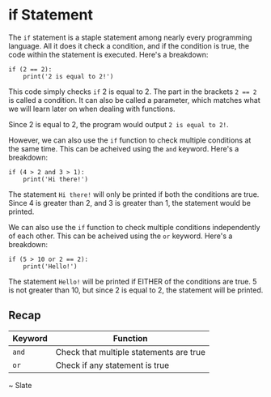 # if Statement

The `if` statement is a staple statement among nearly every programming language. All it does it check a condition, and if the condition is true, the code within the statement is executed. Here's a breakdown:

```
if (2 == 2):
    print('2 is equal to 2!')
```
This code simply checks `if` 2 is equal to 2. The part in the brackets `2 == 2` is called a condition. It can also be called a parameter, which matches what we will learn later on when dealing with functions.

Since 2 is equal to 2, the program would output `2 is equal to 2!`.

However, we can also use the `if` function to check multiple conditions at the same time. This can be acheived using the `and` keyword. Here's a breakdown:

```
if (4 > 2 and 3 > 1):
    print('Hi there!')
```
The statement `Hi there!` will only be printed if both the conditions are true. Since 4 is greater than 2, and 3 is greater than 1, the statement would be printed.

We can also use the `if` function to check multiple conditions independently of each other. This can be acheived using the `or` keyword. Here's a breakdown:

```
if (5 > 10 or 2 == 2):
    print('Hello!')
```
The statement `Hello!` will be printed if EITHER of the conditions are true. 5 is not greater than 10, but since 2 is equal to 2, the statement will be printed.

## Recap

|Keyword|Function|
|-------|--------|
|`and`|Check that multiple statements are true|
|`or`|Check if any statement is true|

~ Slate
